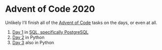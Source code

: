 # Advent of Code 2020

Unlikely I’ll finish all of the [Advent of Code][aoc] tasks on the days, or even at all.

[aoc]: https://adventofcode.com/

1. [Day 1](https://github.com/sneeu/advent-of-code-2020/tree/master/day01) in [SQL, specifically PostgreSQL](https://www.postgresql.org/)
2. [Day 2](https://github.com/sneeu/advent-of-code-2020/tree/master/day02) in Python
3. [Day 3](https://github.com/sneeu/advent-of-code-2020/tree/master/day03) also in Python
